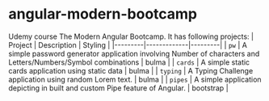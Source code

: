 # angular-modern-bootcamp
Udemy course The Modern Angular Bootcamp.
It has following projects:
| Project | Description | Styling |
|---------|-------------|---------|
| `pw` | A simple password generator application involving Number of characters and Letters/Numbers/Symbol combinations | bulma |
| `cards` | A simple static cards application using static data | bulma |
| `typing` | A Typing Challenge application using random Lorem text. | bulma |
| `pipes` | A simple application depicting in built and custom Pipe feature of Angular. | bootstrap |
